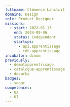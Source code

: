 ```yaml
---
fullname: Clémence Lanctuit
domaine: Design
role: Product Designer
missions:
  - start: 2022-01-13
    end: 2024-09-06
    status: independent
    startups:
      - api.apprentissage
      - tdb-apprentissage
incubator: dinum
previously:
  - dematapprentissage
  - catalogue-apprentissage
  - docurba
badges:
  - segur
competences:
  - UX
  - UI
---
```

